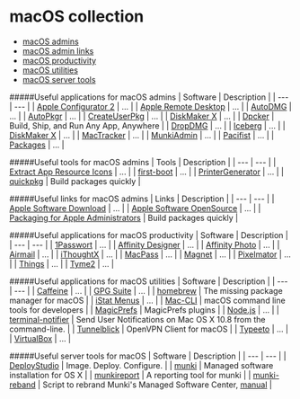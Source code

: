 # macOS collection

- [macOS admins](#useful-applications-for-macos-admins)
- [macOS admin links](#useful-links-for-macos-admins)
- [macOS productivity](#useful-applications-for-macos-productivity)
- [macOS utilities](#useful-applications-for-macos-utilities)
- [macOS server tools](#useful-server-tools-for-macos)

#####Useful applications for macOS admins
| Software | Description |
| --- | --- |
| [Apple Configurator 2](https://itunes.apple.com/de/app/apple-configurator-2/id1037126344) | ... |
| [Apple Remote Desktop](https://itunes.apple.com/de/app/apple-remote-desktop/id409907375) | ... |
| [AutoDMG](https://github.com/MagerValp/AutoDMG/releases) | ... |
| [AutoPkgr](https://github.com/lindegroup/autopkgr/releases) | ... |
| [CreateUserPkg](http://magervalp.github.io/CreateUserPkg/) | ... |
| [DiskMaker X](http://diskmakerx.com) | ... |
| [Dpcker](https://www.docker.com) | Build, Ship, and Run Any App, Anywhere |
| [DropDMG](http://c-command.com/dropdmg/) | ... |
| [Iceberg](http://s.sudre.free.fr/Software/Iceberg.html) | ... |
| [DiskMaker X](http://diskmakerx.com) | ... |
| [MacTracker](http://mactracker.ca) | ... |
| [MunkiAdmin](https://github.com/hjuutilainen/munkiadmin/releases) | ... |
| [Pacifist](https://www.charlessoft.com) | ... |
| [Packages](http://packages.debian.org) | ... |

#####Useful tools for macOS admins
| Tools | Description |
| --- | --- |
| [Extract App Resource Icons](https://gist.github.com/benwaldie/5431981) | ... |
| [first-boot](https://github.com/grahamgilbert/first-boot-pkg) | ... |
| [PrinterGenerator](https://github.com/nmcspadden/PrinterGenerator) | ... |
| [quickpkg](https://github.com/scriptingosx/quickpkg) | Build packages quickly |

#####Useful links for macOS admins
| Links | Description |
| --- | --- |
| [Apple Software Download](https://support.apple.com/downloads/combo) | ... |
| [Apple Software OpenSource](https://opensource.apple.com) | ... |
| [Packaging for Apple Administrators](https://itunes.apple.com/us/book/packaging-for-apple-administrators/id1173928620?mt=11&ign-mpt=uo%3D4) | Build packages quickly |

#####Useful applications for macOS productivity
| Software | Description |
| --- | --- |
| [1Passwort](https://itunes.apple.com/de/app/1password/id443987910) | ... |
| [Affinity Designer](https://itunes.apple.com/de/app/affinity-designer/id824171161) | ... |
| [Affinity Photo](https://itunes.apple.com/de/app/affinity-photo/id824183456) | ... |
| [Airmail](https://itunes.apple.com/de/app/airmail-3/id918858936) | ... |
| [iThoughtX](https://itunes.apple.com/de/app/ithoughtsx-mindmap/id720669838) | ... |
| [MacPass](http://mstarke.github.io/MacPass/) | ... |
| [Magnet](https://itunes.apple.com/de/app/magnet/id441258766) | ... |
| [Pixelmator](https://itunes.apple.com/de/app/pixelmator/id407963104?mt=12) | ... |
| [Things](https://itunes.apple.com/de/app/things/id407951449) | ... |
| [Tyme2](https://itunes.apple.com/de/app/tyme-2/id1063996724) | ... |

#####Useful applications for macOS utilities
| Software | Description |
| --- | --- |
| [Caffeine](http://lightheadsw.com/caffeine/) | ... |
| [GPG Suite](https://gpgtools.org) | ... |
| [homebrew](https://brew.sh) | The missing package manager for macOS  |
| [iStat Menus](https://bjango.com/mac/istatmenus/) | ... |
| [Mac-CLI](https://github.com/guarinogabriel/Mac-CLI) | macOS command line tools for developers |
| [MagicPrefs](http://magicprefs.com/plugins/) | MagicPrefs plugins |
| [Node.js](https://nodejs.org/en/) | ... |
| [terminal-notifier](https://github.com/julienXX/terminal-notifier) | Send User Notifications on Mac OS X 10.8 from the command-line. |
| [Tunnelblick](https://tunnelblick.net/index.html) | OpenVPN Client for macOS |
| [Typeeto](https://itunes.apple.com/de/app/typeeto-remote-bluetooth-tastatur/id970502923) | ... |
| [VirtualBox](https://www.virtualbox.org/wiki/Downloads) | ... |

#####Useful server tools for macOS
| Software | Description |
| --- | --- |
| [DeployStudio](http://www.deploystudio.com) | Image. Deploy. Configure. |
| [munki](https://github.com/munki/munki) | Managed software installation for OS X |
| [munkireport](https://github.com/munkireport/munkireport-php) | A reporting tool for munki |
| [munki-reband](https://github.com/ox-it/munki-rebrand)  | Script to rebrand Munki's Managed Software Center, [manual](http://macadamia.bochoven.net/munki/creating_a_custom_munki_installer/) |
